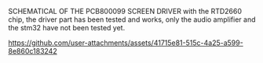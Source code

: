 SCHEMATICAL OF THE PCB800099 SCREEN DRIVER with the RTD2660 chip, the driver part has been tested and works, only the audio amplifier and the stm32 have not been tested yet.


https://github.com/user-attachments/assets/41715e81-515c-4a25-a599-8e860c183242

